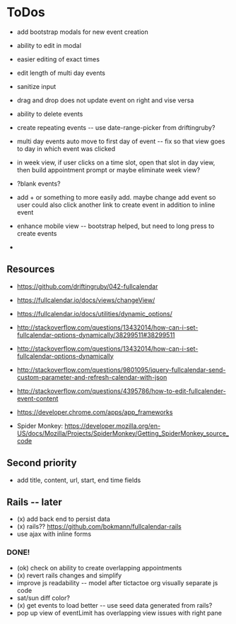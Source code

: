 # ToDos
+ add bootstrap modals for new event creation
+ ability to edit in modal
+ easier editing of exact times
+ edit length of multi day events

+ sanitize input

+ drag and drop does not update event on right and vise versa

+ ability to delete events

+ create repeating events -- use date-range-picker from driftingruby?
+ multi day events auto move to first day of event -- fix so that view goes to day in which event was clicked

+ in week view, if user clicks on a time slot, open that slot in day view, then
  build appointment prompt or maybe eliminate week view?

+ ?blank events?

+ add + or something to more easily add. maybe change add event so user could also click another link to create event in addition to inline event

+ enhance mobile view -- bootstrap helped, but need to long press to create events

+



## Resources
+ https://github.com/driftingruby/042-fullcalendar
+ https://fullcalendar.io/docs/views/changeView/
+ https://fullcalendar.io/docs/utilities/dynamic_options/
+ http://stackoverflow.com/questions/13432014/how-can-i-set-fullcalendar-options-dynamically/38299511#38299511
+ http://stackoverflow.com/questions/13432014/how-can-i-set-fullcalendar-options-dynamically
+ http://stackoverflow.com/questions/9801095/jquery-fullcalendar-send-custom-parameter-and-refresh-calendar-with-json
+ http://stackoverflow.com/questions/4395786/how-to-edit-fullcalender-event-content

+ https://developer.chrome.com/apps/app_frameworks
+ Spider Monkey: https://developer.mozilla.org/en-US/docs/Mozilla/Projects/SpiderMonkey/Getting_SpiderMonkey_source_code

## Second priority
+ add title, content, url, start, end time fields


## Rails -- later
+ (x) add back end to persist data
+ (x) rails?? https://github.com/bokmann/fullcalendar-rails
+ use ajax with inline forms


### DONE!
+ (ok) check on ability to create overlapping appointments
+ (x) revert rails changes and simplify
+ improve js readability -- model after tictactoe org visually separate js code
+ sat/sun diff color?
+ (x) get events to load better -- use seed data generated from rails?
+ pop up view of eventLimit has overlapping view issues with right pane
